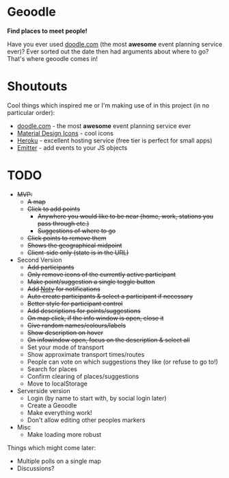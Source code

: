 # Geoodle

**Find places to meet people!**

Have you ever used [doodle.com](https://doodle.com) (the most **awesome** event planning service ever)? Ever sorted out the date then had arguments about where to go? That's where geoodle comes in!


# Shoutouts

Cool things which inspired me or I'm making use of in this project (in no particular order):
* [doodle.com](https://doodle.com) - the most **awesome** event planning service ever
* [Material Design Icons](https://material.io/icons/) - cool icons
* [Heroku](https://heroku.com) - excellent hosting service (free tier is perfect for small apps)
* [Emitter](https://github.com/component/emitter) - add events to your JS objects


# TODO

* ~~MVP:~~
  * ~~A map~~
  * ~~Click to add points~~
    * ~~Anywhere you would like to be near (home, work, stations you pass through etc.)~~
    * ~~Suggestions of where to go~~
  * ~~Click points to remove them~~
  * ~~Shows the geographical midpoint~~
  * ~~Client-side only (state is in the URL)~~
* Second Version
  * ~~Add participants~~
  * ~~Only remove icons of the currently active participant~~
  * ~~Make point/suggestion a single toggle button~~
  * ~~Add [Noty](http://ned.im/noty/) for notifications~~
  * ~~Auto create participants & select a participant if necessary~~
  * ~~Better style for participant control~~
  * ~~Add descriptions for points/suggestions~~
  * ~~On map click, if the info window is open, close it~~
  * ~~Give random names/colours/labels~~
  * ~~Show description on hover~~
  * ~~On infowindow open, focus on the description & select all~~
  * Set your mode of transport
  * Show approximate transport times/routes
  * People can vote on which suggestions they like (or refuse to go to!)
  * Search for places
  * Confirm clearing of places/suggestions
  * Move to localStorage
* Serverside version
  * Login (by name to start with, by social login later)
  * Create a Geoodle
  * Make everything work!
  * Don't allow editing other peoples markers
* Misc
  * Make loading more robust


Things which might come later:

* Multiple polls on a single map
* Discussions?
